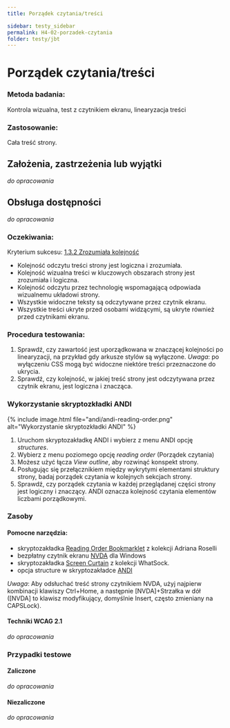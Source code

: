 ```yaml
---
title: Porządek czytania/treści

sidebar: testy_sidebar
permalink: H4-02-porzadek-czytania
folder: testy/jbt
---
```



# Porządek czytania/treści

### Metoda badania:
Kontrola wizualna, test z czytnikiem ekranu, linearyzacja treści  

### Zastosowanie:
Cała treść strony.

## Założenia, zastrzeżenia lub wyjątki
_do opracowania_

## Obsługa dostępności
_do opracowania_

### Oczekiwania:
Kryterium sukcesu: [1.3.2 Zrozumiała kolejność](https://wcag.lepszyweb.pl/#meaningful-sequence)
-	Kolejność odczytu treści strony jest logiczna i zrozumiała.
-	Kolejność wizualna treści w kluczowych obszarach strony jest zrozumiała i logiczna.   
-	Kolejność odczytu przez technologię wspomagającą odpowiada wizualnemu układowi strony.
-	Wszystkie widoczne teksty są odczytywane przez czytnik ekranu.
-	Wszystkie treści ukryte przed osobami widzącymi, są ukryte również przed czytnikami ekranu.

### Procedura testowania:
1.	Sprawdź, czy zawartość jest uporządkowana w znaczącej kolejności po linearyzacji, na przykład gdy arkusze stylów są wyłączone. *Uwaga*: po wyłączeniu CSS mogą być widoczne niektóre treści przeznaczone do ukrycia.
2.	Sprawdź, czy kolejność, w jakiej treść strony jest odczytywana przez czytnik ekranu, jest logiczna i znacząca.

### Wykorzystanie skryptozkładki ANDI
{% include image.html file="andi/andi-reading-order.png" alt="Wykorzystanie skryptozkładki ANDI" %}

1.	Uruchom skryptozakładkę ANDI i wybierz z menu ANDI opcję *structures*.
2.	Wybierz z menu poziomego opcję *reading order* (Porządek czytania)
3.	Możesz użyć łącza *View outline*, aby rozwinąć konspekt strony.
4.	Posługując się przełącznikiem między wykrytymi elementami struktury strony, badaj porządek czytania w kolejnych sekcjach strony.
5.	Sprawdź, czy porządek czytania w każdej przeglądanej części strony jest logiczny i znaczący. ANDI oznacza kolejność czytania elementów liczbami porządkowymi.  

### Zasoby

#### Pomocne narzędzia:
-	skryptozakładka [Reading Order Bookmarklet](https://adrianroselli.com/2019/04/reading-order-bookmarklet.html) z kolekcji Adriana Roselli
-	bezpłatny czytnik ekranu [NVDA](https://www.nvda.pl/pobierz) dla Windows
-	skryptozakładka [Screen Curtain](http://whatsock.com/training/matrices/screen_curtain.htm) z kolekcji WhatSock.
-	opcja structure w skryptozakładce [ANDI](https://www.ssa.gov/accessibility/andi/help/install.html)

*Uwaga*: Aby odsłuchać treść strony czytnikiem NVDA, użyj najpierw kombinacji klawiszy Ctrl+Home, a następnie [NVDA]+Strzałka w dół ([NVDA] to klawisz modyfikujący, domyślnie Insert, często zmieniany na CAPSLock).

#### Techniki WCAG 2.1
_do opracowania_

### Przypadki testowe

#### Zaliczone
_do opracowania_

#### Niezaliczone
_do opracowania_
